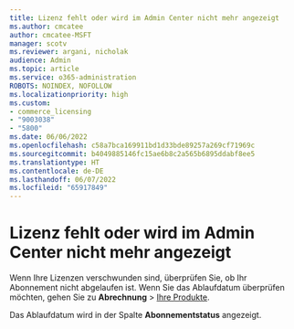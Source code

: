```yaml
---
title: Lizenz fehlt oder wird im Admin Center nicht mehr angezeigt
ms.author: cmcatee
author: cmcatee-MSFT
manager: scotv
ms.reviewer: argani, nicholak
audience: Admin
ms.topic: article
ms.service: o365-administration
ROBOTS: NOINDEX, NOFOLLOW
ms.localizationpriority: high
ms.custom:
- commerce_licensing
- "9003038"
- "5800"
ms.date: 06/06/2022
ms.openlocfilehash: c58a7bca169911bd1d33bde89257a269cf71969c
ms.sourcegitcommit: b4049885146fc15ae6b8c2a565b6895ddabf8ee5
ms.translationtype: HT
ms.contentlocale: de-DE
ms.lasthandoff: 06/07/2022
ms.locfileid: "65917849"
---
```

# <a name="license-missing-or-disappears-from-the-admin-center"></a>Lizenz fehlt oder wird im Admin Center nicht mehr angezeigt

Wenn Ihre Lizenzen verschwunden sind, überprüfen Sie, ob Ihr Abonnement nicht abgelaufen ist. Wenn Sie das Ablaufdatum überprüfen möchten, gehen Sie zu **Abrechnung** > [Ihre Produkte](https://go.microsoft.com/fwlink/p/?linkid=842054).

Das Ablaufdatum wird in der Spalte **Abonnementstatus** angezeigt.
